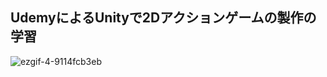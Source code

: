 
## UdemyによるUnityで2Dアクションゲームの製作の学習


![ezgif-4-9114fcb3eb](https://github.com/yusuke111214/side-view-game/assets/163646379/a62aa42d-48ad-4e42-af44-08a47e18331d)
